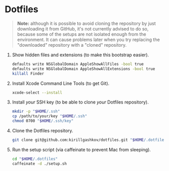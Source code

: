 # Dotfiles

> **Note:** although it is possible to avoid cloning the repository by just
> downloading it from GitHub, it's not currently advised to do so, because
> some of the setups are not isolated enough from the environment. It can
> cause problems later when you try replacing the "downloaded" repository
> with a "cloned" repository.

1. Show hidden files and extensions (to make this bootstrap easier).

    ```sh
    defaults write NSGlobalDomain AppleShowAllFiles -bool true
    defaults write NSGlobalDomain AppleShowAllExtensions -bool true
    killall Finder
    ```

2. Install Xcode Command Line Tools (to get Git).

    ```sh
    xcode-select --install
    ```

3. Install *your* SSH key (to be able to clone *your* Dotfiles repository).

    ```sh
    mkdir -p "$HOME/.ssh"
    cp /path/to/your/key "$HOME/.ssh"
    chmod 0700 "$HOME/.ssh/key"
    ```

4. Clone the Dotfiles repository.

    ```sh
    git clone git@github.com:kirillgashkov/dotfiles.git "$HOME/.dotfiles"
    ```

5. Run the setup script (via caffeinate to prevent Mac from sleeping).

    ```sh
    cd "$HOME/.dotfiles"
    caffeinate -d ./setup.sh
    ```
